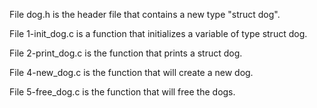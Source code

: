 File dog.h is the header file that contains a new type "struct dog".

File 1-init_dog.c is a function that initializes a variable of type struct dog.

File 2-print_dog.c is the function that prints a struct dog.

File 4-new_dog.c is the function that will create a new dog.

File 5-free_dog.c is the function that will free the dogs.
